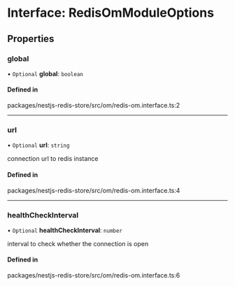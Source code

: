 # Interface: RedisOmModuleOptions

## Properties

### global

• `Optional` **global**: `boolean`

#### Defined in

packages/nestjs-redis-store/src/om/redis-om.interface.ts:2

___

### url

• `Optional` **url**: `string`

connection url to redis instance

#### Defined in

packages/nestjs-redis-store/src/om/redis-om.interface.ts:4

___

### healthCheckInterval

• `Optional` **healthCheckInterval**: `number`

interval to check whether the connection is open

#### Defined in

packages/nestjs-redis-store/src/om/redis-om.interface.ts:6
